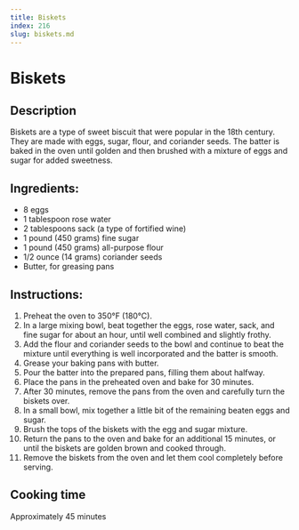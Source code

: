 ```yaml
---
title: Biskets
index: 216
slug: biskets.md
---
```


# Biskets

## Description
Biskets are a type of sweet biscuit that were popular in the 18th century. They are made with eggs, sugar, flour, and coriander seeds. The batter is baked in the oven until golden and then brushed with a mixture of eggs and sugar for added sweetness.

## Ingredients:
- 8 eggs
- 1 tablespoon rose water
- 2 tablespoons sack (a type of fortified wine)
- 1 pound (450 grams) fine sugar
- 1 pound (450 grams) all-purpose flour
- 1/2 ounce (14 grams) coriander seeds
- Butter, for greasing pans

## Instructions:
1. Preheat the oven to 350°F (180°C).
2. In a large mixing bowl, beat together the eggs, rose water, sack, and fine sugar for about an hour, until well combined and slightly frothy.
3. Add the flour and coriander seeds to the bowl and continue to beat the mixture until everything is well incorporated and the batter is smooth.
4. Grease your baking pans with butter.
5. Pour the batter into the prepared pans, filling them about halfway.
6. Place the pans in the preheated oven and bake for 30 minutes.
7. After 30 minutes, remove the pans from the oven and carefully turn the biskets over.
8. In a small bowl, mix together a little bit of the remaining beaten eggs and sugar.
9. Brush the tops of the biskets with the egg and sugar mixture.
10. Return the pans to the oven and bake for an additional 15 minutes, or until the biskets are golden brown and cooked through.
11. Remove the biskets from the oven and let them cool completely before serving.

## Cooking time
Approximately 45 minutes